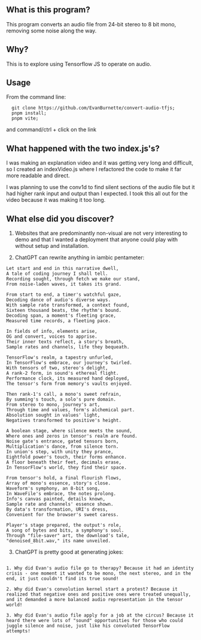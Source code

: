 ## What is this program?
This program converts an audio file from 24-bit stereo to 8 bit mono, removing some noise along the way.

## Why?
This is to explore using Tensorflow JS to operate on audio.

## Usage
From the command line:
```
  git clone https://github.com/EvanBurnette/convert-audio-tfjs;
  pnpm install;
  pnpm vite;
```
and command/ctrl + click on the link

## What happened with the two index.js's?
I was making an explanation video and it was getting very long and difficult, so I created an indexVideo.js where I refactored the code to make it far more readable and direct.

I was planning to use the conv1d to find silent sections of the audio file but it had higher rank input and output than I expected. I took this all out for the video because it was making it too long.

## What else did you discover?
1. Websites that are predominantly non-visual are not very interesting to demo and that I wanted a deployment that anyone could play with without setup and installation.

1. ChatGPT can rewrite anything in iambic pentameter:

```
Let start and end in this narrative dwell,
A tale of coding journey I shall tell.
Recording sought, through fetch we make our stand,
From noise-laden waves, it takes its grand.

From start to end, a timer's watchful gaze,
Decoding dance of audio's diverse ways.
With sample rate transformed, a context found,
Sixteen thousand beats, the rhythm's bound.
Decoding span, a moment's fleeting grace,
Measured time records, a fleeting pace.

In fields of info, elements arise,
OG and convert, voices to apprise.
Their inner texts reflect, a story's breath,
Sample rates and channels, life they bequeath.

TensorFlow's realm, a tapestry unfurled,
In TensorFlow's embrace, our journey's twirled.
With tensors of two, stereo's delight,
A rank-2 form, in sound's ethereal flight.
Performance clock, its measured hand deployed,
The tensor's form from memory's vaults enjoyed.

Then rank-1's call, a mono's sweet refrain,
By summing's touch, a solo's pure domain.
From stereo to mono, journey's art,
Through time and values, form's alchemical part.
Absolution sought in values' light,
Negatives transformed to positive's height.

A boolean stage, where silence meets the sound,
Where ones and zeros in tensor's realm are found.
Noise gate's entrance, gated tensors born,
Multiplication's dance, from silence torn.
In union's step, with unity they prance,
Eightfold power's touch, their forms enhance.
A floor beneath their feet, decimals erase,
In TensorFlow's world, they find their space.

From tensor's hold, a final flourish flows,
Array of mono's essence, story's close.
Waveform's symphony, an 8-bit song,
In WaveFile's embrace, the notes prolong.
Info's canvas painted, details known,
Sample rate and channels' essence shown.
By data's transformation, URI's dress,
Convenient for the browser's sweet caress.

Player's stage prepared, the output's role,
A song of bytes and bits, a symphony's soul.
Through "file-saver" art, the download's tale,
"denoised_8bit.wav," its name unveiled.
```

3. ChatGPT is pretty good at generating jokes:

```

1. Why did Evan's audio file go to therapy? Because it had an identity crisis - one moment it wanted to be mono, the next stereo, and in the end, it just couldn't find its true sound!

2. Why did Evan's convolution kernel start a protest? Because it realized that negative ones and positive ones were treated unequally, and it demanded a more balanced audio representation in the tensor world!

3. Why did Evan's audio file apply for a job at the circus? Because it heard there were lots of "sound" opportunities for those who could juggle silence and noise, just like his convoluted TensorFlow attempts!
```
